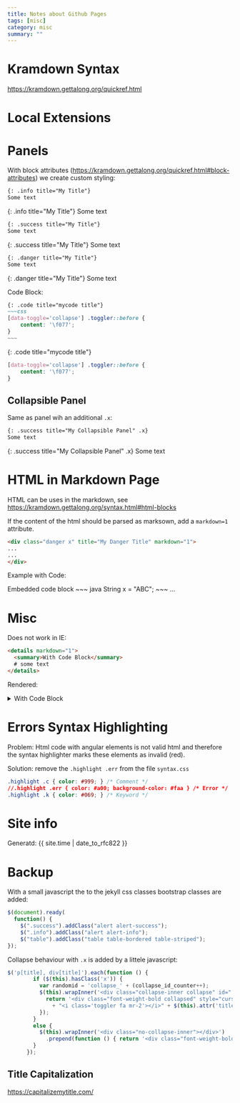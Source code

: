 ```yaml
---
title: Notes about Github Pages
tags: [misc]
category: misc
summary: ""
---
```

# Kramdown Syntax

<https://kramdown.gettalong.org/quickref.html>

# Local Extensions 


# Panels
With block attributes (<https://kramdown.gettalong.org/quickref.html#block-attributes>) we create custom styling:

~~~ markdown
{: .info title="My Title"}
Some text
~~~

{: .info title="My Title"}
Some text


~~~  markdown
{: .success title="My Title"}
Some text
~~~

{: .success title="My Title"}
Some text

~~~  markdown
{: .danger title="My Title"}
Some text
~~~

{: .danger title="My Title"}
Some text

Code Block:

~~~~ markdown
{: .code title="mycode title"}
~~~css
[data-toggle='collapse'] .toggler::before {
	content: '\f077';
}
~~~
~~~~

{: .code title="mycode title"}
~~~css
[data-toggle='collapse'] .toggler::before {
	content: '\f077';
}
~~~

## Collapsible Panel
Same as panel wih an additional `.x`:

~~~  markdown
{: .success title="My Collapsible Panel" .x}
Some text
~~~

{: .success title="My Collapsible Panel" .x}
Some text

# HTML in Markdown Page

HTML can be uses in the markdown, see <https://kramdown.gettalong.org/syntax.html#html-blocks>

If the content of the html should be parsed as marksown, add a `markdown=1` attribute.


~~~ html
<div class="danger x" title="My Danger Title" markdown="1">
...
...
</div>
~~~

Example with Code:

<div class="danger x" title="My Danger Title" markdown="1">
Embedded code block
~~~ java
String x = "ABC";
~~~
...
</div>

 
# Misc

Does not work in IE:

~~~html
<details markdown="1">
  <summary>With Code Block</summary>
  # some text
</details>
~~~

Rendered:

<details markdown="1">
  <summary>With Code Block</summary>
# some text
</details>

# Errors Syntax Highlighting

Problem: Html code with angular elements is not valid html and therefore the syntax highlighter marks these elements as invalid (red).

Solution: remove the `.highlight .err` from the file `syntax.css`

~~~ css
.highlight .c { color: #999; } /* Comment */
//.highlight .err { color: #a00; background-color: #faa } /* Error */
.highlight .k { color: #069; } /* Keyword */
~~~

# Site info


Generatd: {{ site.time | date_to_rfc822 }}

# Backup

With a small javascript the to the jekyll css classes bootstrap classes are added:

~~~ javascript
$(document).ready(
  function() {
    $(".success").addClass("alert alert-success");
    $(".info").addClass("alert alert-info");
    $("table").addClass("table table-bordered table-striped");
});
~~~

Collapse behaviour with `.x` is added by a littele javascript:
~~~javascript
$('p[title], div[title]').each(function () {
        if ($(this).hasClass('x')) {
          var randomid = 'collapse_' + (collapse_id_counter++);
          $(this).wrapInner('<div class="collapse-inner collapse" id="' + randomid + '"></div>').prepend(function () {
            return '<div class="font-weight-bold collapsed" style="cursor: pointer"  data-toggle="collapse" data-target="#' + randomid + '">'
              + "<i class='toggler fa mr-2'></i>" + $(this).attr('title') + "</div></div>";
          });
        }
        else {
          $(this).wrapInner('<div class="no-collapse-inner"></div>')
            .prepend(function () { return '<div class="font-weight-bold">' + $(this).attr('title') + '</div></div>'; });
        }
      });
~~~

## Title Capitalization

<https://capitalizemytitle.com/>
